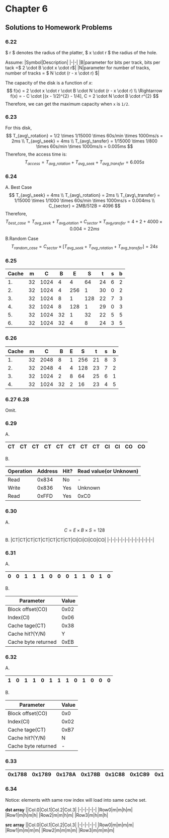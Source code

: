 # Chapter 6
## Solutions to Homework Problems

### 6.22
$ r $ denotes the radius of the platter, $ x \cdot r $ the radius of the hole.

Assume:
|Symbol|Description|
|-|-|
|B|parameter for bits per track, bits per tack =$ 2 \cdot B \cdot x \cdot r$|
|N|parameter for number of tracks, number of tracks = $ N \cdot (r - x \cdot r) $|

The capacity of the disk is a function of $x$:
$$
f(x) = 2 \cdot x \cdot r \cdot B \cdot N \cdot (r - x \cdot r) \\
\Rightarrow f(x) = - C \cdot [(x - 1/2)^{2} - 1/4], C = 2 \cdot N \cdot B \cdot r^{2}
$$
Therefore, we can get the maximum capacity when `x` is `1/2`.

### 6.23
For this disk,
$$
T_{avg\_rotation} = 1/2 \times 1/15000 \times 60s/min \times 1000ms/s = 2ms \\
T_{avg\_seek} = 4ms \\
T_{avg\_tansfer} = 1/15000 \times 1/800 \times 60s/min \times 1000ms/s = 0.005ms
$$
Therefore, the access time is:
$$
T_{access} = T_{avg\_rotation} + T_{avg\_seek} + T_{avg\_transfer} = 6.005s
$$

### 6.24
A. Best Case
$$
T_{avg\_seek} = 4ms \\
T_{avg\_rotation} = 2ms \\
T_{avg\_transfer} = 1/15000 \times 1/1000 \times 60s/min \times 1000ms/s = 0.004ms \\
C_{sector} = 2MB/512B = 4096
$$
Therefore,
$$
T_{best\_case} = T_{avg\_seek} + T_{avg_rotation} + C_{sector} \times T_{avg_transfer} = 4 + 2 + 4000 \times 0.004 = 22ms
$$

B.Random Case
$$
T_{random\_case} = C_{sector} \times [T_{avg\_seek} + T_{avg\_rotation} + T_{avg\_transfer}] = 24s
$$

### 6.25
|Cache|m|C|B|E|S|t|s|b|
|-    |-|-|-|-|-|-|-|-|
|1.   |32|1024|4|4|64|24|6|2|
|2.   |32|1024|4|256|1|30|0|2|
|3.   |32|1024|8|1|128|22|7|3|
|4.   |32|1024|8|128|1|29|0|3|
|5.   |32|1024|32|1|32|22|5|5|
|6.   |32|1024|32|4|8|24|3|5|

### 6.26
|Cache|m|C|B|E|S|t|s|b|
|-    |-|-|-|-|-|-|-|-|
|1.   |32|2048|8|1|256|21|8|3|
|2.   |32|2048|4|4|128|23|7|2|
|3.   |32|1024|2|8|64|25|6|1|
|4.   |32|1024|32|2|16|23|4|5|

### 6.27 6.28
Omit.

### 6.29
A.

|CT|CT|CT|CT|CT|CT|CT|CT|CI|CI|CO|CO|
|-|-|-|-|-|-|-|-|-|-|-|-|

B.

|Operation|Address|Hit?|Read value(or Unknown)|
|-|-|-|-|
|Read|0x834|No|-|
|Write|0x836|Yes|Unknown|
|Read|0xFFD|Yes|0xC0|

### 6.30
A.
$$
C = E \times B \times S = 128
$$

B.
|CT|CT|CT|CT|CT|CT|CT|CT|CI|CI|CI|CO|CO|
|-|-|-|-|-|-|-|-|-|-|-|-|-|

### 6.31
A.

|0|0|1|1|1|0|0|0|1|1|0|1|0|
|-|-|-|-|-|-|-|-|-|-|-|-|-|

B.

|Parameter|Value|
|-|-|
|Block offset(CO)|0x02|
|Index(CI)|0x06|
|Cache tage(CT)|0x38|
|Cache hit?(Y/N)|Y|
|Cache byte returned|0xEB|

### 6.32
A.

|1|0|1|1|0|1|1|1|0|1|0|0|0|
|-|-|-|-|-|-|-|-|-|-|-|-|-|

B.

|Parameter|Value|
|-|-|
|Block offset(CO)|0x0|
|Index(CI)|0x02|
|Cache tage(CT)|0xB7|
|Cache hit?(Y/N)|N|
|Cache byte returned|-|

### 6.33
|0x1788|0x1789|0x178A|0x178B|0x1C88|0x1C89|0x1C8A|0x1C8B|
|-|-|-|-|-|-|-|-|

### 6.34
Notice: elements with same row index will load into same cache set.

**dst array**
||Col.0|Col.1|Col.2|Col.3|
|-|-|-|-|-|
|Row0|m|m|h|m|
|Row1|m|h|m|h|
|Row2|m|m|h|m|
|Row3|m|h|m|h|

**src array**
||Col.0|Col.1|Col.2|Col.3|
|-|-|-|-|-|
|Row0|m|m|m|m|
|Row1|m|m|m|m|
|Row2|m|m|m|m|
|Row3|m|m|m|m|